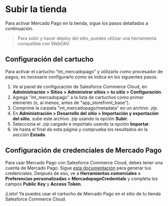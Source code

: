 # Subir la tienda

Para activar Mercado Pago en la tienda, sigue los pasos detallados a continuación.

> Para subir y hacer deploy del sitio, puedes utilizar una herramienta compatible con WebDAV. 

## Configuración del cartucho

Para activar el cartucho “int_mercadopago” y utilizarlo como procesador de pagos, es necesario configurarlo como se indica en los siguientes pasos.

1. Ve al panel de configuración de Salesforce Commerce Cloud, en **Administración > Sitios > Administrar sitios > _tu sitio_ > Configuración**. 
2. Agrega "int_mercadopago" a la lista de cartuchos como primer elemento (o, al menos, antes de "app_storefront_base").
3. Comprime la carpeta "int_mercadopago/metadata" en un archivo _.zip_.
4. En **Administración > Desarrollo del sitio > Importación y exportación del sitio**, sube este archivo .zip usando la opción **Subir**.
5. Selecciona el .zip cargado e impórtalo usando la opción **Importar**.
6. Ve hasta el final de esta página y comprueba los resultados en la sección **Estado**.

## Configuración de credenciales de Mercado Pago

Para usar Mercado Pago con Salesforce Commerce Cloud, debes tener una cuenta de Mercado Pago. Sigue [esta documentación](/developers/es/docs/salesforce/aditional-content/credentials) para generar tus credenciales. Después de eso, ve a **Herramientas comerciales > Preferencias personalizadas > MercadopagoCredentials** y completa los campos **Public Key** y **Access Token**.

¡Listo! Ya puedes usar el cartucho de Mercado Pago en el sitio de tu tienda Salesforce Commerce Cloud.